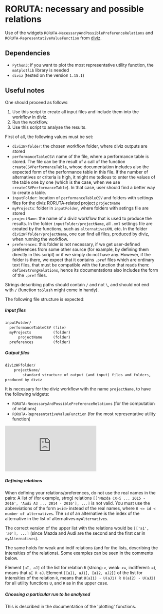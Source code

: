 # RORUTA: necessary and possible relations

Use of the widgets `RORUTA-NecessaryAndPossiblePreferenceRelations` and `RORUTA-RepresentativeValueFunction` from [diviz](http://www.decision-deck.org/diviz/download.html).

## Dependencies

- `Python3`; if you want to plot the most representative utility function, the `matplotlib` library is needed
- `diviz` (tested on the version `1.15.1`)

## Useful notes

One should proceed as follows:
 
1. Use this script to create all input files and include them into the workflow in diviz.
2. Run the workflow.
3. Use this script to analyse the results.

First of all, the following values must be set:

- `divizWFfolder`: the chosen workflow folder, where diviz outputs are stored
- `performanceTableCSV`: name of the file, where a performance table is stored.
        The file can be the result of a call of the function `createCSVPerformanceTable`,
        whose documentation includes also the expected form of the performance table in
        this file.
        If the number of alternatives or criteria is high, it might me tedious to enter the values
        of the table one by one (which is the case, when we use `createCSVPerformanceTable`).
        In that case, user should find a better way to create a table.
- `inputFolder`: location of `performanceTableCSV` and folders with settings files for the diviz RORUTA-related project `projectName`
- `myProjects`: folder in `inputFolder`, where folders with setings file are stored
- `projectName`: the name of a diviz workflow that is used to produce the results.
        In the folder `inputFolder/projectName`, all `.xml` settings file are created
        by the functions, such as `alternativesXML` etc. In the folder `divizWFfolder/projectName`, one can find all files, produced by diviz,
        when running the workflow.
- `preferences`: this folder is not necessary, if we get user-defined preferences
        from some other source (for example, by defining them directly in this script)
        or if we simply do not have any.
        However, if the folder is there, we expect that it contains `.pref` files
        which are ordinary text files, that must be compatible with the function that reads them:
        `defineStrongRelations`, hence its documentations also includes the form of the `.pref` files.

Strings describing paths should contain `/` and not `\`, and should not end with `/` (function `toSlash` might come in handy).


The following file structure is expected:

##### Input files
  ````
inputFolder/
    performanceTableCSV (file)
    myProjects          (folder)
        projectName     (folder)
    preferences         (folder)
````
##### Output files
````
divizWFfolder/
    projectName/
        standard structure of output (and input) files and folders, produced by diviz
````
It is necessary for the diviz workflow with the name `projectName`, to have the following widgets:

- `RORUTA-NecessaryAndPossiblePreferenceRelations` (for the computation of relations)
- `RORUTA-RepresentativeValueFunction` (for the most representative utility function)

![Workflow structure](https://github.com/Petkomat/RORUTA-necessary-and-possible-relations/blob/master/workflow.pdf "Diviz workflow")


##### Defining relations

When defining your relations/preferences, do not use the real names in the pairs:
A list of (for example, strog) relations
     `[['Mazda CX-5 ... 2015 - 2016', 'Audi A3 ... 2014 - 2016'], ...]`
is not valid. You must use the abbreviations of the form `a<id>` instead of the real names,
where `0 <= id < number of alternatives`. The `id` of an alternative is the index of the alternative
in the list of alternatives `myAlternatives`.

The correct version of the upper list with the relations
would be  `[['a1', 'a0'], ...]` (since Mazda and Audi are the second and the first car in `myAlternatives`).


The same holds for weak and indif relations (and for the lists, describing the intensities
of the relations). Some examples can be seen in the comments below.

Element `[aI, aJ]` of the list for relation `R` (strong: `>`, weak: `>=`, indifferent: `=`), means that
`aI R aJ`.
Element `[[aI1, aJ1], [aI2, aJ2]]` of the list for intensities of the relation `R`, means that
`U(aI1) - U(aJ1) R U(aI2) - U(aJ2)` for all utility functions `U`, and `R` as in the upper case.

##### Choosing a particular run to be analysed
This is described in the documentation of the 'plotting' functions.
